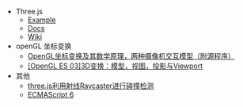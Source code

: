 - Three.js 
    - [Example](https://threejs.org/examples/)
    - [Docs](https://threejs.org/docs/)
    - [Wiki](https://github.com/mrdoob/three.js/wiki)
- openGL 坐标变换
    - [OpenGL坐标变换及其数学原理，两种摄像机交互模型（附源程序）](https://www.cnblogs.com/liangliangh/p/4089582.html)
    - [\[OpenGL ES 03\]3D变换：模型，视图，投影与Viewport](https://www.cnblogs.com/kesalin/archive/2012/12/06/3D_math.html)
- 其他
    - [three.js利用射线Raycaster进行碰撞检测](https://www.jb51.net/article/182528.htm)
    - [ECMAScript 6](http://caibaojian.com/es6/)